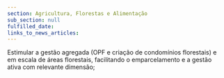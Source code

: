 ```yaml
---
section: Agricultura, Florestas e Alimentação
sub_section: null
fulfilled_date:
links_to_news_articles:
---
```


Estimular a gestão agregada (OPF e criação de condomínios florestais) e em escala de áreas florestais, facilitando o emparcelamento e a gestão ativa com relevante dimensão;